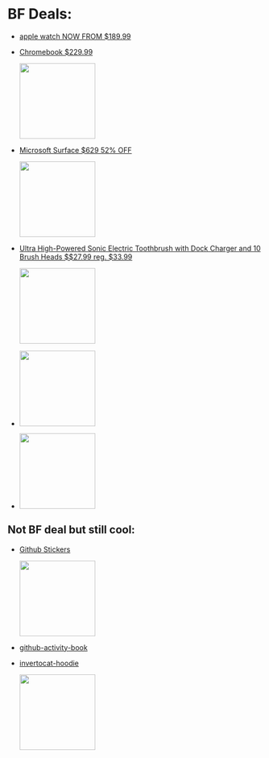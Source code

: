 # BF Deals:
* [apple watch NOW FROM $189.99](https://www.groupon.com/deals/gg-apple-watch-sport-38mm-refurbish)

* [Chromebook $229.99](http://www.costco.com/Acer-14%22-Chromebook-Bundle---Intel-Celeron---1080p---Bonus-Acer-Wireless-Mouse.product.100293611.html)
    
    <img src="http://images.costco-static.com/ImageDelivery/imageService?profileId=12026540&itemId=1070601-847&recipeName=680" width="150">

* [Microsoft Surface $629 52% OFF](https://www.groupon.com/deals/gg-surface-pro-3-256gb-manufacturer-refurbished)
    
    <img src="https://img.grouponcdn.com/deal/4Tx3aVhcWRjSCaLeuaBYeCYhbqRA/4T-1384x830/v1/c700x420.jpg" width="150">


* [Ultra High-Powered Sonic Electric Toothbrush with Dock Charger and 10 Brush Heads $$27.99 reg. $33.99
](https://www.groupon.com/deals/gg-ultrasonic-toothbrush-with-dock-charger-brush-heads)
    
    <img src="https://img.grouponcdn.com/deal/eXbAQBRBEbUh1scGxTSU/Xy-700x420/v1/t100x100.jpg" width="150">
    

* []()
    
    <img src="" width="150">
    

* []()
    
    <img src="" width="150">
    


## Not BF deal but still cool: 
* [Github Stickers](http://github.myshopify.com/products/octicon-sticker-packs)

    <img src="http://cdn.shopify.com/s/files/1/0051/4802/products/Octicon_final_featured_1024x1024.jpg?v=1477497159" width="150">

* [github-activity-book](http://github.myshopify.com/products/github-activity-book)
* [invertocat-hoodie](http://github.myshopify.com/products/invertocat-hoodie)

    <img src="http://cdn.shopify.com/s/files/1/0051/4802/products/fall-boring_1024x1024.gif?v=1374083661" width="150">
